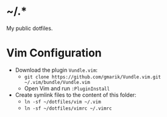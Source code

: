 
~/.*
====

My public dotfiles.


# Vim Configuration

- Download the plugin `Vundle.vim`:
    + `git clone https://github.com/gmarik/Vundle.vim.git ~/.vim/bundle/Vundle.vim`
    + Open Vim and run `:PluginInstall`
- Create symlink files to the content of this folder:
    + `ln -sf ~/dotfiles/vim ~/.vim`
    + `ln -sf ~/dotfiles/vimrc ~/.vimrc`
